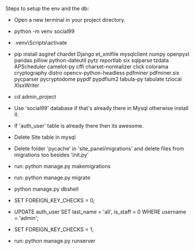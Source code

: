 Steps to setup the env and the db:
-  Open a new terminal in your project directory.
- python -m venv social99
- .venv\Scripts\activate

- pip install asgiref chardet Django et_xmlfile mysqlclient numpy openpyxl pandas pillow python-dateutil pytz reportlab six sqlparse tzdata APScheduler camelot-py cffi charset-normalizer click colorama cryptography distro opencv-python-headless pdfminer pdfminer.six pycparser pycryptodome pypdf pypdfium2 tabula-py tabulate tzlocal XlsxWriter
- cd admin_project
- Use 'social99' database if that's already there in Mysql otherwise install it.
- If 'auth_user' table is already there then its awesome.
- Delete Site table in mysql
- Delete folder 'pycache' in 'site_panel/migrations' and delete files from migrations too besides 'init.py'
- run: python manage.py makemigrations
- run: python manage.py migrate
- python manage.py dbshell
- SET FOREIGN_KEY_CHECKS = 0;
- UPDATE auth_user SET last_name = 'all', is_staff = 0 WHERE username = 'admin';
- SET FOREIGN_KEY_CHECKS = 1;
- run: python manage.py runserver